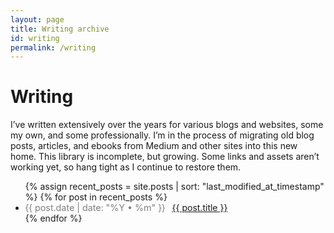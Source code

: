```yaml
---
layout: page
title: Writing archive
id: writing
permalink: /writing
---
```

# Writing

I’ve written extensively over the years for various blogs and websites, some my own, and some professionally. I’m in the process of migrating old blog posts, articles, and ebooks from Medium and other sites into this new home. This library is incomplete, but growing. Some links and assets aren’t working yet, so hang tight as I continue to restore them.

<ul>
  {% assign recent_posts = site.posts | sort: "last_modified_at_timestamp" %}
  {% for post in recent_posts %}
	<li>
	  <span style="color: hsl(0, 0%, 50%);font-size: .9rem;padding-right: .5em;font-variant-numeric: tabular-nums;">{{ post.date | date: "%Y • %m" }}</span> <a href="{{ site.baseurl }}{{ post.url }}">{{ post.title }}</a> 
	</li>
  {% endfor %}
</ul>